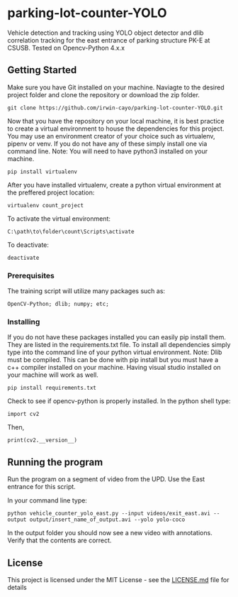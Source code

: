 # parking-lot-counter-YOLO

Vehicle detection and tracking using YOLO object detector and dlib correlation tracking for the east entrance of parking structure PK-E at CSUSB.
Tested on Opencv-Python 4.x.x

## Getting Started

Make sure you have Git installed on your machine. Naviagte to the desired project folder and clone the repository or download the zip folder.

```
git clone https://github.com/irwin-cayo/parking-lot-counter-YOLO.git
```

Now that you have the repository on your local machine, it is best practice to create a virtual environment to house the dependencies for this project. You may use an environment creator of your choice such as virtualenv, pipenv or venv. If you do not have any of these simply install one via command line. Note: You will need to have python3 installed on your machine.

```
pip install virtualenv
```
After you have installed virtualenv, create a python virtual environment at the preffered project location:

```
virtualenv count_project
```
To activate the virtual environment:

```
C:\path\to\folder\count\Scripts\activate
```
To deactivate:

```
deactivate
```

### Prerequisites

The training script will utilize many packages such as: 

```
OpenCV-Python; dlib; numpy; etc;
```

### Installing
If you do not have these packages installed you can easily pip install them. They are listed in the requirements.txt file. To install all dependencies simply type into the command line of your python virtual environment. Note: Dlib must be compiled. This can be done with pip install but you must have a c++ compiler installed on your machine. Having visual studio installed on your machine will work as well.

```
pip install requirements.txt
```

Check to see if opencv-python is properly installed. In the python shell type:

```
import cv2
```

Then,
```
print(cv2.__version__)
```

## Running the program

Run the program on a segment of video from the UPD. Use the East entrance for this script.

In your command line type:

```
python vehicle_counter_yolo_east.py --input videos/exit_east.avi --output output/insert_name_of_output.avi --yolo yolo-coco
```

In the output folder you should now see a new video with annotations. Verify that the contents are correct.

## License

This project is licensed under the MIT License - see the [LICENSE.md](LICENSE.md) file for details
